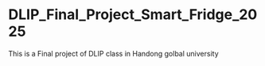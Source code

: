 # DLIP_Final_Project_Smart_Fridge_2025
This is a Final project of DLIP class in Handong golbal university
